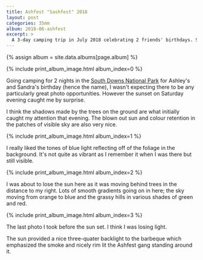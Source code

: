 ```yaml
---
title: Ashfest "Sashfest" 2018
layout: post
categories: 35mm
album: 2018-06-ashfest
excerpt: >
  A 3-day camping trip in July 2018 celebrating 2 friends' birthdays. See photos (taken on 35mm film) from the South Downs National Park near Selham, Petworth during magic hour and sunset.
---
```

{% assign album = site.data.albums[page.album] %}

{% include print_album_image.html album_index=0 %}

Going camping for 2 nights in the [South Downs National Park][south-downs] for Ashley's and Sandra's birthday (hence the name), I wasn't expecting there to be any particularly great photo opportunities. However the sunset on Saturday evening caught me by surprise.

I think the shadows made by the trees on the ground are what initially caught my attention that evening. The blown out sun and colour retention in the patches of visible sky are also very nice.

{% include print_album_image.html album_index=1 %}

I really liked the tones of blue light reflecting off of the foliage in the background. It's not quite as vibrant as I remember it when I was there but still visible.

{% include print_album_image.html album_index=2 %}

I was about to lose the sun here as it was moving behind trees in the distance to my right. Lots of smooth gradients going on in here; the sky moving from orange to blue and the grassy hills in various shades of green and red.

{% include print_album_image.html album_index=3 %}

The last photo I took before the sun set. I think I was losing light.

The sun provided a nice three-quater backlight to the barbeque which emphasized the smoke and nicely rim lit the Ashfest gang standing around it.

[south-downs]: https://goo.gl/maps/JdkufFFg8Vy